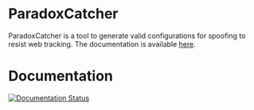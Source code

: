 # ParadoxCatcher

ParadoxCatcher is a tool to generate valid configurations for spoofing to resist web tracking. The documentation is available [here](paradoxcatcher.readthedocs.io). 

# Documentation

[![Documentation Status](https://readthedocs.org/projects/paradoxcatcher/badge/?version=latest)](http://paradoxcatcher.readthedocs.io/en/latest/?badge=latest)

